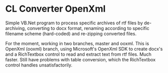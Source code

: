 # CL Converter OpenXml

Simple VB.Net program to process specific archives of rtf files by de-archiving, converting to docx format, 
renaming according to specific filename scheme (hard-coded) and re-zipping converted files.

For the moment, working in two branches, master and ooxml.
This is OpenXml (ooxml) branch, using Microsoft's OpenXml SDK to create docx's and a RichTextbox control to read and extract text
from rtf files. Much faster. Still have problems with table conversion, which the RichTextbox control handles unsatisfactorily.

